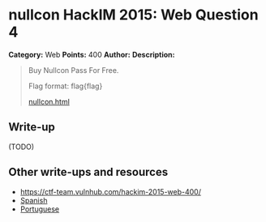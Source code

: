 # nullcon HackIM 2015: Web Question 4

**Category:** Web
**Points:** 400
**Author:**
**Description:**

>Buy Nullcon Pass For Free. 
>
>Flag format: flag{flag}
>
>[nullcon.html](http://54.165.191.231/nullcon.html)

## Write-up

(TODO)

## Other write-ups and resources

* <https://ctf-team.vulnhub.com/hackim-2015-web-400/>
* [Spanish](https://blog.ka0labs.net/post/20/)
* [Portuguese](https://ctf-br.org/wiki/nullcon-hackim/nullcon-hackim-2015/w400-question-4/)

